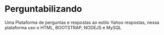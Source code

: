 # Perguntabilizando

Uma Plataforma de perguntas e respostas ao estilo Yahoo respostas, nessa plataforma uso o HTML, BOOTSTRAP, NODEJS e MySQL
